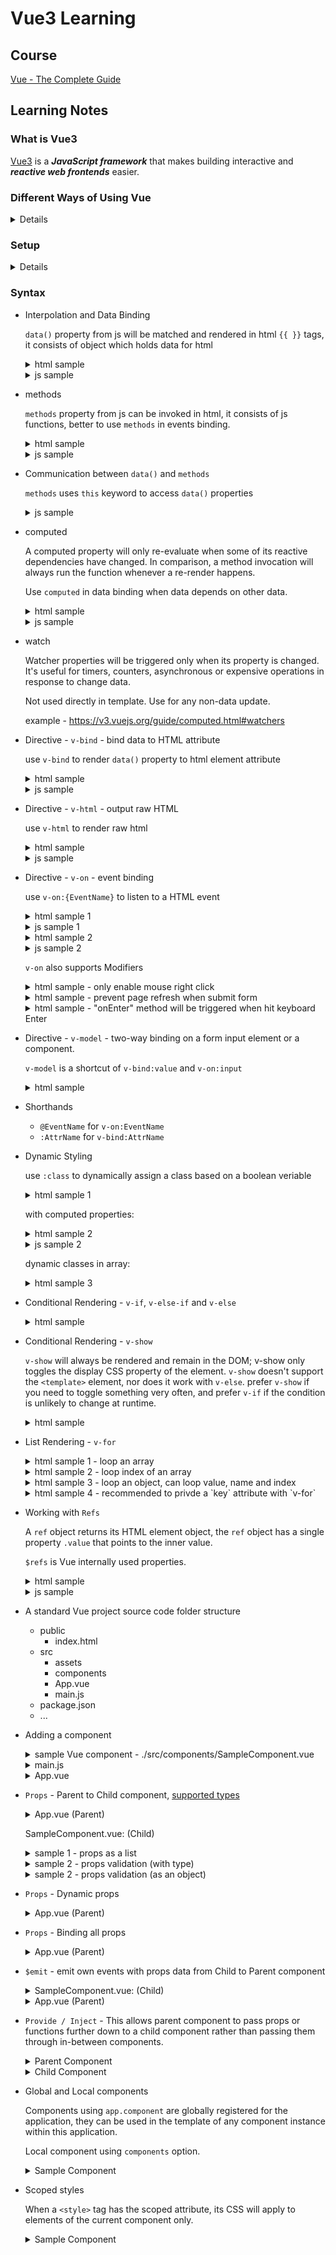 # Vue3 Learning

## Course

[Vue - The Complete Guide](https://www.udemy.com/course/vuejs-2-the-complete-guide/)

## Learning Notes

### What is Vue3

[Vue3](https://v3.vuejs.org/) is a ***JavaScript framework*** that makes building interactive and ***reactive web frontends*** easier.

### Different Ways of Using Vue

<details>
  <summary>Details</summary>

  1. Can be used to control parts of HTML pges or entire pages.
  2. Can also be used to control the entire frontend of a web application.
</details>

### Setup

<details>
  <summary>Details</summary>

  1. [Installation](https://v3.vuejs.org/guide/installation.html)
  2. Connect Vue (from js) to HTML 
     - in js create Vue app and mount
     - in html refer to js 
  3. Start Vue js coding
</details>

### Syntax

- Interpolation and Data Binding

  `data()` property from js will be matched and rendered in html `{{ }}` tags, it consists of object which holds data for html

  <details>
    <summary>html sample</summary>

    ```
      <h2>{{ dataPropertyName }}</h2>
    ```
  </details>

  <details>
    <summary>js sample</summary>

    ```
      data() {
          return {
              dataPropertyName: "bla",
              anotherProperty: "xxx"
          }
      }
    ```
  </details>

- methods

  `methods` property from js can be invoked in html, it consists of js functions, better to use `methods` in events binding.

  <details>
    <summary>html sample</summary>

    ```
      <p>Favorite Number: {{favNum()}}</p>
    ```
    or
    ```
      <p v-html="favNum()">Favorite Number: RANDOM NUMBER BETWEEN 0 AND 1</p>
    ```
  </details>

  <details>
    <summary>js sample</summary>

    ```
      methods: {
          favNum () {
              return Math.random();
          }
      }
    ```
  </details>

- Communication between `data()` and `methods`

  `methods` uses `this` keyword to access `data()` properties

  <details>
    <summary>js sample</summary>

    ```
      data() {
          return {
              year: "2021",
              month: "12"
          };
      },
      methods: {
          getYearMonth () {
              return this.year + ' ' + this.month;
          }
      },
    ```
  </details>

- computed
  
  A computed property will only re-evaluate when some of its reactive dependencies have changed. In comparison, a method invocation will always run the function whenever a re-render happens.

  Use `computed` in data binding when data depends on other data.

  <details>
    <summary>html sample</summary>

    ```
      <input type="text" v-model="name">
      <p>Your Name: {{ fullname }}</p>
    ```
  </details>

  <details>
    <summary>js sample</summary>

    ```
      data() {
        return {
          name: ''
        }
      },
      computed: {
          fullname () {
              return this.name + ' ' + 'Bla';
          }
      }
    ```
  </details>

- watch
  
  Watcher properties will be triggered only when its property is changed. It's useful for timers, counters, asynchronous or expensive operations in response to change data.

  Not used directly in template. Use for any non-data update.

  example - https://v3.vuejs.org/guide/computed.html#watchers

- Directive - `v-bind` - bind data to HTML attribute

  use `v-bind` to render `data()` property to html element attribute

  <details>
    <summary>html sample</summary>

    ```
      <img v-bind:src="imgUrl" />
    ```
  </details>

  <details>
    <summary>js sample</summary>

    ```
      data() {
          return {
              imgUrl: 'https://some-url'
          }
      }
    ```
  </details>

- Directive - `v-html` - output raw HTML

  use `v-html` to render raw html

  <details>
    <summary>html sample</summary>

    ```
      <p v-html="rawHtml"></p>
      <p v-html="rawHtmlmMethod()"></p>
    ```
  </details>

  <details>
    <summary>js sample</summary>

    ```
      data() {
          return {
              rawHtml: "<h2>I am raw HTML content</h2>"
          }
      },
      methods: {
          rawHtmlmMethod () {
              return this.rawHtml;
          }
      }
    ```
  </details>

- Directive - `v-on` - event binding

  use `v-on:{EventName}` to listen to a HTML event

  <details>
    <summary>html sample 1</summary>

    ```
      <button v-on:click="add()">Add</button>
      <p>Result: {{ counter }}</p>
    ```
  </details>

  <details>
    <summary>js sample 1</summary>

    ```
      data() {
          return {
              counter: 0
          }
      },
      methods: {
          add () {
              return this.counter+=1;
          }
      }
    ```
  </details>

  <details>
    <summary>html sample 2</summary>

    ```
      <input type="text" v-on:input="setName">
      <!-- <input type="text" v-on:input="setName($event, '2nd Param')"> -->
      <p>Name: {{ name }}</p>
    ```
  </details>

  <details>
    <summary>js sample 2</summary>

    ```
      data() {
          return {
              name: ''
          }
      },
      methods: {
          setName (event) {
              this.name = event.target.value;
          }
      }
    ```
  </details>

  `v-on` also supports Modifiers
  
  <details>
    <summary>html sample - only enable mouse right click</summary>

    ```
      <button v-on:click.right="add()">Add</button>
      <p>Result: {{ counter }}</p>
    ```
  </details>

  <details>
    <summary>html sample - prevent page refresh when submit form</summary>

    ```
      <form v-on:submit.prevent="aMethod">
    ```
  </details>

  <details>
    <summary>html sample - "onEnter" method will be triggered when hit keyboard Enter</summary>

    ```
      <input @keyup.enter="onEnter" />
    ```
  </details>

- Directive - `v-model` - two-way binding on a form input element or a component.
  
  `v-model` is a shortcut of `v-bind:value` and `v-on:input`

  <details>
    <summary>html sample</summary>

    ```
      <input type="text" v-model="name">
    ```
  </details>

- Shorthands
  - `@EventName` for `v-on:EventName`
  - `:AttrName` for `v-bind:AttrName`

- Dynamic Styling

  use `:class` to dynamically assign a class based on a boolean veriable
  <details>
    <summary>html sample 1</summary>

    ```
      <div 
        class="classA"
        :class="{classB: boolVar}"
      ></div>
    ```
  </details>

  with computed properties:
  <details>
    <summary>html sample 2</summary>

    ```
      <div 
        class="classA"
        :class="classVar"
      ></div>
    ```
  </details>
  
  <details>
    <summary>js sample 2</summary>

    ```
      computed: {
          classVar () {
              ... // more logic
              return { classB: this.bla}
          }
      }
    ```
  </details>

  dynamic classes in array:
  <details>
    <summary>html sample 3</summary>

    ```
      <div 
        :class="['classA', {classB: boolVar}]"
      ></div>
    ```
  </details>

- Conditional Rendering - `v-if`, `v-else-if` and `v-else`
  
  <details>
    <summary>html sample</summary>

    ```
      <div v-if="xxx">
        ...
      </div>
      <div v-else-if="xxx">
        ...
      </div>
      <div v-else="xxx">
        ...
      </div>      
    ```
  </details>

- Conditional Rendering - `v-show`
  
  `v-show` will always be rendered and remain in the DOM; v-show only toggles the display CSS property of the element.
  `v-show` doesn't support the `<template>` element, nor does it work with `v-else`.
  prefer `v-show` if you need to toggle something very often, and prefer `v-if` if the condition is unlikely to change at runtime.
  <details>
    <summary>html sample</summary>

    ```
      <h1 v-show="ok">Hello!</h1>
    ```
  </details>

- List Rendering - `v-for`
  
  <details>
    <summary>html sample 1 - loop an array</summary>

    ```
      <ul id="array-rendering">
        <li v-for="item in items">
          {{ item.message }}
        </li>
      </ul>
    ```
  </details>

  <details>
    <summary>html sample 2 - loop index of an array</summary>

    ```
      <ul id="array-rendering">
        <li v-for="(item, index) in items">
          {{ parentMessage }} - {{ index }} - {{ item.message }}
        </li>
      </ul>
    ```
  </details>

  <details>
    <summary>html sample 3 - loop an object, can loop value, name and index</summary>

    ```
      <ul>
        <li v-for="(value, name, index) in myObject">
          {{ index }}. {{ name }}: {{ value }}
        </li>
      </ul>
    ```
  </details>

  <details>
    <summary>html sample 4 - recommended to privde a `key` attribute with `v-for`</summary>

    ```
      <ul>
        <div v-for="item in items" :key="item.id">
          ...
        </div>
      </ul>
    ```
  </details>

- Working with `Refs`

  A `ref` object returns its HTML element object, the `ref` object has a single property `.value` that points to the inner value.

  `$refs` is Vue internally used properties.

  <details>
    <summary>html sample</summary>

    ```
      <input type="text" ref="userText">
    ```
  </details>

  <details>
    <summary>js sample</summary>

    ```
      methods: {
          setText () {
              this.message = this.$refs.userText.value
          }
      }
    ```
  </details>

- A standard Vue project source code folder structure
  - public
    - index.html
  - src
    - assets
    - components
    - App.vue
    - main.js
  - package.json
  - ...

- Adding a component
  
  <details>
    <summary>sample Vue component - ./src/components/SampleComponent.vue</summary>
    
    ```
      <template>
        ...html
      </template>
      <script>
        export default {
          data() {
            return {
              ...
            }
          },
          methods: {
            ...
          }
        }
      </script>
      <style>
        ...
      </style>
    ```
  </details>

  <details>
    <summary>main.js</summary>

    ```
      ...
      import SampleComponent from './components/SampleComponent.vue';
      ...
      app.component('sample-component', SampleComponent);
      ...
    ```
  </details>

  <details>
    <summary>App.vue</summary>

    ```
      <template>
        <sample-component></sample-component>
      </template>
      ...
    ```
  </details>

- `Props` - Parent to Child component, [supported types](https://v3.vuejs.org/guide/component-props.html)

  <details>
    <summary>App.vue (Parent)</summary>

    ```
      <template>
        <sample-component sample-prop-A="xxx" sample-prop-B="xxx"></sample-component>
      </template>
      ...
    ```
  </details>

  SampleComponent.vue: (Child)

  <details>
    <summary>sample 1 - props as a list</summary>
    
    ```
      ...
      <script>
        export default {
          props: ["samplePropA", "samplePropB"],
          ...
        }
      </script>
    ```
  </details>

  <details>
    <summary>sample 2 - props validation (with type)</summary>
    
    ```
      ...
      <script>
        export default {
          props: {
            samplePropA: String,
            samplePropB: String
          },
          ...
        }
      </script>
    ```
  </details>

  <details>
    <summary>sample 2 - props validation (as an object)</summary>
    
    ```
      ...
      <script>
        export default {
          props: {
            samplePropA: {
              type: String,
              required: true
            },
            samplePropA: {
              type: String,
              required: false,
              default: 'a default value or a function',
              validator: function(value) {
                ...
              }
            },
          },
          ...
        }
      </script>
    ```
  </details>

- `Props` - Dynamic props

  <details>
    <summary>App.vue (Parent)</summary>

    ```
      <template>
        <sample-component :sample-prop-A="varA" :sample-prop-B="varB"></sample-component>
      </template>
      <script>
        export default {
          data() {
            return {
              varA: 'abc',
              varB: 'def'
            }
          },
          ...
        }
      </script>
      ...
    ```
  </details>

- `Props` - Binding all props

  <details>
    <summary>App.vue (Parent)</summary>

    ```
      <template>
        <user-data v-bind="person"></user-data>
      </template>
      <script>
        export default {
          data() {
            return {
              person: { firstname: 'Max', lastname: 'Schwarz' }
            };
          },
          ...
        }
      </script>
      ...
    ```
  </details>

- `$emit` - emit own events with props data from Child to Parent component

  <details>
    <summary>SampleComponent.vue: (Child)</summary>
    
    ```
      ...
      <script>
        export default {
          props: ['id'],
          emits: ['custom-event-bla'], // define emits events here
          ...,
          methods: {
            someFunc() {
              this.$emit('custom-event-bla', this.id) // first param is event name, then following with props (can be more than one)
            }
          }
        }
      </script>
    ```
  </details>

  <details>
    <summary>App.vue (Parent)</summary>

    ```
      <template>
        <sample-component @custom-event-bla="handleThisEvent"></sample-component>
      </template>
      <script>
        export default {
          data() {
            return {
              varA: 'abc',
              varB: 'def'
            }
          },
          methods: {
            handleThisEvent(childId) {
              // childId here is this.id from child component's emit event 
            }
          }
          ...
        }
      </script>
      ...
    ```
  </details>

- `Provide / Inject` - This allows parent component to pass props or functions further down to a child component rather than passing them through in-between components.

  <details>
    <summary>Parent Component</summary>

    ```
      <template>
        <button @click="doSomething">click me</button>
      </template>
      <script>
        export default {
          data() {
            return {
              varA: {
                ...
              }
            }
          },
          methods: {
            doSomething() {
              ...
            }
          }
          provide() {
            return {
              varA: this.varA,
              doSomething: this.doSomething
            }
          },
          ...
        }
      </script>
      ...
    ```
  </details>

  <details>
    <summary>Child Component</summary>

    ```
      <template>
        <button @click="doSomething">click me</button>
        <p>{{ varA }}</p>
      </template>
      <script>
        export default {
          inject: ['varA', 'doSomething'],
          ...
        }
      </script>
      ...
    ```
  </details>

- Global and Local components

  Components using `app.component` are globally registered for the application, they can be used in the template of any component instance within this application.

  Local component using `components` option.

  <details>
    <summary>Sample Component</summary>

    ```
      <template>
        ...
      </template>
      <script>
        import ComponentA from './ComponentA.vue'
        export default {
          components: {
            ComponentA
          }
          ...
        }
      </script>
      ...
    ```
  </details>

- Scoped styles

  When a `<style>` tag has the scoped attribute, its CSS will apply to elements of the current component only.

  <details>
    <summary>Sample Component</summary>

    ```
      <style scoped>
        ...
      </style>
    ```
  </details>